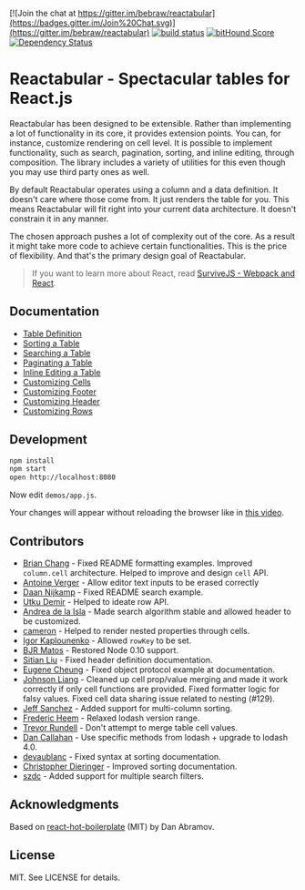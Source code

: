 [![Join the chat at https://gitter.im/bebraw/reactabular](https://badges.gitter.im/Join%20Chat.svg)](https://gitter.im/bebraw/reactabular) [![build status](https://secure.travis-ci.org/bebraw/reactabular.png)](http://travis-ci.org/bebraw/reactabular) [![bitHound Score](https://www.bithound.io/github/bebraw/reactabular/badges/score.svg)](https://www.bithound.io/github/bebraw/reactabular) [![Dependency Status](https://david-dm.org/bebraw/reactabular.svg)](https://david-dm.org/bebraw/reactabular)
# Reactabular - Spectacular tables for React.js

Reactabular has been designed to be extensible. Rather than implementing a lot of functionality in its core, it provides extension points. You can, for instance, customize rendering on cell level. It is possible to implement functionality, such as search, pagination, sorting, and inline editing, through composition. The library includes a variety of utilities for this even though you may use third party ones as well.

By default Reactabular operates using a column and a data definition. It doesn't care where those come from. It just renders the table for you. This means Reactabular will fit right into your current data architecture. It doesn't constrain it in any manner.

The chosen approach pushes a lot of complexity out of the core. As a result it might take more code to achieve certain functionalities. This is the price of flexibility. And that's the primary design goal of Reactabular.

> If you want to learn more about React, read [SurviveJS - Webpack and React](http://survivejs.com/).

## Documentation

* [Table Definition](https://github.com/bebraw/reactabular/blob/master/docs/table_definition.md)
* [Sorting a Table](https://github.com/bebraw/reactabular/blob/master/docs/sorting_table.md)
* [Searching a Table](https://github.com/bebraw/reactabular/blob/master/docs/searching_table.md)
* [Paginating a Table](https://github.com/bebraw/reactabular/blob/master/docs/paginating_table.md)
* [Inline Editing a Table](https://github.com/bebraw/reactabular/blob/master/docs/inline_editing.md)
* [Customizing Cells](https://github.com/bebraw/reactabular/blob/master/docs/customizing_cells.md)
* [Customizing Footer](https://github.com/bebraw/reactabular/blob/master/docs/customizing_footer.md)
* [Customizing Header](https://github.com/bebraw/reactabular/blob/master/docs/customizing_header.md)
* [Customizing Rows](https://github.com/bebraw/reactabular/blob/master/docs/customizing_rows.md)

## Development

```bash
npm install
npm start
open http://localhost:8080
```

Now edit `demos/app.js`.

Your changes will appear without reloading the browser like in [this video](http://vimeo.com/100010922).

## Contributors

* [Brian Chang](https://github.com/eviltoylet) - Fixed README formatting examples. Improved `column.cell` architecture. Helped to improve and design `cell` API.
* [Antoine Verger](https://github.com/antoineverger) - Allow editor text inputs to be erased correctly
* [Daan Nijkamp](https://github.com/daannijkamp) - Fixed README search example.
* [Utku Demir](https://github.com/utdemir) - Helped to ideate row API.
* [Andrea de la Isla](https://github.com/nuragic) - Made search algorithm stable and allowed header to be customized.
* [cameron](https://github.com/cameront) - Helped to render nested properties through cells.
* [Igor Kaplounenko](https://github.com/megawidget) - Allowed `rowKey` to be set.
* [BJR Matos](https://github.com/bjrmatos) - Restored Node 0.10 support.
* [Sitian Liu](https://github.com/goldensunliu) - Fixed header definition documentation.
* [Eugene Cheung](https://github.com/arkon) - Fixed object protocol example at documentation.
* [Johnson Liang](https://github.com/MrOrz) - Cleaned up cell prop/value merging and made it work correctly if only cell functions are provided. Fixed formatter logic for falsy values. Fixed cell data sharing issue related to nesting (#129).
* [Jeff Sanchez](https://github.com/JeffSanchez) - Added support for multi-column sorting.
* [Frederic Heem](https://github.com/FredericHeem) - Relaxed lodash version range.
* [Trevor Rundell](https://github.com/trun) - Don't attempt to merge table cell values.
* [Dan Callahan](https://github.com/callahad) - Use specific methods from lodash + upgrade to lodash 4.0.
* [devaublanc](https://github.com/devaublanc) - Fixed syntax at sorting documentation.
* [Christopher Dieringer](https://github.com/cdaringe) - Improved sorting documentation.
* [szdc](https://github.com/szdc) - Added support for multiple search filters.

## Acknowledgments

Based on [react-hot-boilerplate](https://github.com/gaearon/react-hot-boilerplate) (MIT) by Dan Abramov.

## License

MIT. See LICENSE for details.
